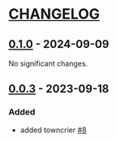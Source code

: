 # [CHANGELOG](https://keepachangelog.com/en/1.0.0/)

<!-- towncrier release notes start -->

## [0.1.0](https://github.com/gdsfactory/autosweep/releases/tag/v0.1.0) - 2024-09-09

No significant changes.


## [0.0.3](https://github.com/gdsfactory/autosweep/releases/tag/v0.0.3) - 2023-09-18


### Added

- added towncrier [#8](https://github.com/gdsfactory/autosweep/issues/8)
